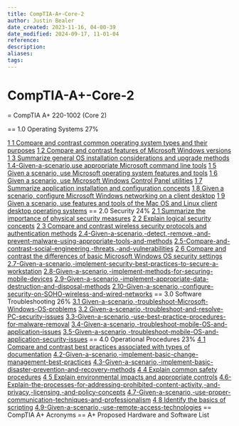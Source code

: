 ```yaml
---
title: CompTIA-A+-Core-2
author: Justin Bealer
date_created: 2023-11-16, 04-00-39
date_modified: 2024-09-17, 11-01-04
reference: 
description: 
aliases: 
tags: 
---
```

# CompTIA-A+-Core-2
= CompTIA A+ 220-1002 (Core 2)

== 1.0 Operating Systems 27%

[1 1 Compare and contrast common operating system types and their purposes](1.1-Compare-and-contrast-common-operating-system-types-and-their-purposes.md)
[1 2 Compare and contrast features of Microsoft Windows versions](1.2-Compare-and-contrast-features-of-Microsoft-Windows-versions.md)
[1 3 Summarize general OS installation considerations and upgrade methods](1.3-Summarize-general-OS-installation-considerations-and-upgrade-methods.md)
[1.4-Given-a-scenario,use appropriate Microsoft command line tools](1.4-Given-a-scenario,-use-appropriate-Microsoft-command-line-tools.md)
[1 5 Given a scenario, use Microsoft operating system features and tools](1.5-Given-a-scenario,-use-Microsoft-operating-system-features-and-tools.md)
[1 6 Given a scenario, use Microsoft Windows Control Panel utilities](1.6-Given-a-scenario,-use-Microsoft-Windows-Control-Panel-utilities.md)
[1 7 Summarize application installation and configuration concepts](1.7-Summarize-application-installation-and-configuration-concepts.md)
[1 8 Given a scenario, configure Microsoft Windows networking on a client desktop](1.8-Given-a-scenario,-configure-Microsoft-Windows-networking-on-a-client-desktop.md)
[1 9 Given a scenario, use features and tools of the Mac OS and Linux client desktop operating systems](1.9-Given-a-scenario,-use-features-and-tools-of-the-Mac-OS-and-Linux-client-desktop-operating-systems.md)
== 2.0 Security 24%
[2 1 Summarize the importance of physical security measures](2.1-Summarize-the-importance-of-physical-security-measures.md)
[2 2 Explain logical security concepts](2.2-Explain-logical-security-concepts.md)
[2 3 Compare and contrast wireless security protocols and authentication methods](2.3-Compare-and-contrast-wireless-security-protocols-and-authentication-methods.md)
[2.4-Given-a-scenario,-detect,-remove,-and-prevent-malware-using-appropriate-tools-and-methods](2.4-Given-a-scenario,-detect,-remove,-and-prevent-malware-using-appropriate-tools-and-methods.md)
[2.5-Compare-and-contrast-social-engineering,-threats,-and-vulnerabilities](2.5-Compare-and-contrast-social-engineering,-threats,-and-vulnerabilities.md)
[2 6 Compare and contrast the differences of basic Microsoft Windows OS security settings](2.6-Compare-and-contrast-the-differences-of-basic-Microsoft-Windows-OS-security-settings.md)
[2.7-Given-a-scenario,-implement-security-best-practices-to-secure-a-workstation](2.7-Given-a-scenario,-implement-security-best-practices-to-secure-a-workstation.md)
[2.8-Given-a-scenario,-implement-methods-for-securing-mobile-devices](2.8-Given-a-scenario,-implement-methods-for-securing-mobile-devices.md)
[2.9-Given-a-scenario,-implement-appropriate-data-destruction-and-disposal-methods](2.9-Given-a-scenario,-implement-appropriate-data-destruction-and-disposal-methods.md)
[2.10-Given-a-scenario,-configure-security-on-SOHO-wireless-and-wired-networks](2.10-Given-a-scenario,-configure-security-on-SOHO-wireless-and-wired-networks.md)
== 3.0 Software Troubleshooting 26%
[3.1 Given-a-scenario,-troubleshoot-Microsoft-Windows-OS-problems](3.1-Given-a-scenario,-troubleshoot-Microsoft-Windows-OS-problems.md)
[3.2 Given-a-scenario,-troubleshoot-and-resolve-PC-security-issues](3.2-Given-a-scenario,-troubleshoot-and-resolve-PC-security-issues.md)
[3.3-Given-a-scenario,-use-best-practice-procedures-for-malware-removal](3.3-Given-a-scenario,-use-best-practice-procedures-for-malware-removal.md)
[3.4-Given-a-scenario,-troubleshoot-mobile-OS-and-application-issues](3.4-Given-a-scenario,-troubleshoot-mobile-OS-and-application-issues.md)
[3.5-Given-a-scenario,-troubleshoot-mobile-OS-and-application-security-issues](3.5-Given-a-scenario,-troubleshoot-mobile-OS-and-application-security-issues.md)
== 4.0 Operational Procedures 23%
[4 1 Compare and contrast best practices associated with types of documentation](4.1-Compare-and-contrast-best-practices-associated-with-types-of-documentation.md)
[4.2-Given-a-scenario,-implement-basic-change-management-best-practices](4.2-Given-a-scenario,-implement-basic-change-management-best-practices.md)
[4.3-Given-a-scenario,-implement-basic-disaster-prevention-and-recovery-methods](4.3-Given-a-scenario,-implement-basic-disaster-prevention-and-recovery-methods.md)
[4 4 Explain common safety procedures](4.4-Explain-common-safety-procedures.md)
[4 5 Explain environmental impacts and appropriate controls](4.5-Explain-environmental-impacts-and-appropriate-controls.md)
[4.6-Explain-the-processes-for-addressing-prohibited-content-activity,-and-privacy,-licensing,-and-policy-concepts](4.6-Explain-the-processes-for-addressing-prohibited-content-activity,-and-privacy,-licensing,-and-policy-concepts.md)
[4.7-Given-a-scenario,-use-proper-communication-techniques-and-professionalism](4.7-Given-a-scenario,-use-proper-communication-techniques-and-professionalism.md)
[4 8 Identify the basics of scripting](4.8-Identify-the-basics-of-scripting.md)
[4.9-Given-a-scenario,-use-remote-access-technologies](4.9-Given-a-scenario,-use-remote-access-technologies.md)
== CompTIA A+ Acronyms
== A+ Proposed Hardware and Software List

